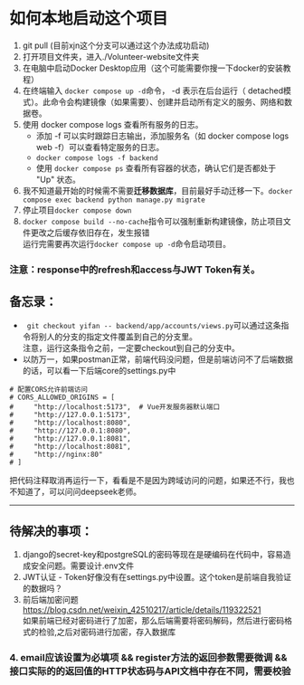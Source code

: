 # 如何本地启动这个项目
1. git pull (目前xjn这个分支可以通过这个办法成功启动)
2. 打开项目文件夹，进入./Volunteer-website文件夹
3. 在电脑中启动Docker Desktop应用（这个可能需要你搜一下docker的安装教程）
4. 在终端输入 ```docker compose up -d```命令，
   -d 表示在后台运行（ detached模式）。此命令会构建镜像（如果需要）、创建并启动所有定义的服务、网络和数据卷。
5. 使用 docker compose logs 查看所有服务的日志。<br>
   - 添加 -f 可以实时跟踪日志输出，添加服务名（如 docker compose logs web -f）可以查看特定服务的日志。<br>
   - ```docker compose logs -f backend```<br>
   - 使用 ```docker compose ps``` 查看所有容器的状态，确认它们是否都处于 "Up" 状态。
6. 我不知道最开始的时候需不需要**迁移数据库**，目前最好手动迁移一下。```docker compose exec backend python manage.py migrate```
7. 停止项目```docker compose down```
8. ```docker compose build --no-cache```指令可以强制重新构建镜像，防止项目文件更改之后缓存依旧存在，发生报错
<br>运行完需要再次运行```docker compose up -d```命令启动项目。
### 注意：response中的refresh和access与JWT Token有关。
## 备忘录：
- ``` git checkout yifan -- backend/app/accounts/views.py```可以通过这条指令将别人的分支的指定文件覆盖到自己的分支里。 <br>注意，运行这条指令之前，一定要checkout到自己的分支中。
- 以防万一，如果postman正常，前端代码没问题，但是前端访问不了后端数据的话，可以看一下后端core的settings.py中
```
# 配置CORS允许前端访问
# CORS_ALLOWED_ORIGINS = [
#     "http://localhost:5173",  # Vue开发服务器默认端口
#     "http://127.0.0.1:5173",
#     "http://localhost:8080",
#     "http://127.0.0.1:8080",
#     "http://127.0.0.1:8081",
#     "http://localhost:8081",
#     "http://nginx:80"
# ]
```
把代码注释取消再运行一下，看看是不是因为跨域访问的问题，如果还不行，我也不知道了，可以问问deepseek老师。

---
## 待解决的事项：
1. django的secret-key和postgreSQL的密码等现在是硬编码在代码中，容易造成安全问题。需要设计.env文件
2. JWT认证 - Token好像没有在settings.py中设置。这个token是前端自我验证的数据吗？
3. 前后端加密问题 https://blog.csdn.net/weixin_42510217/article/details/119322521<br>
如果前端已经对密码进行了加密，那么后端需要将密码解码，然后进行密码格式的检验,之后对密码进行加密，存入数据库
### 4. email应该设置为必填项 && register方法的返回参数需要微调 && 接口实际的的返回值的HTTP状态码与API文档中存在不同，需要校验